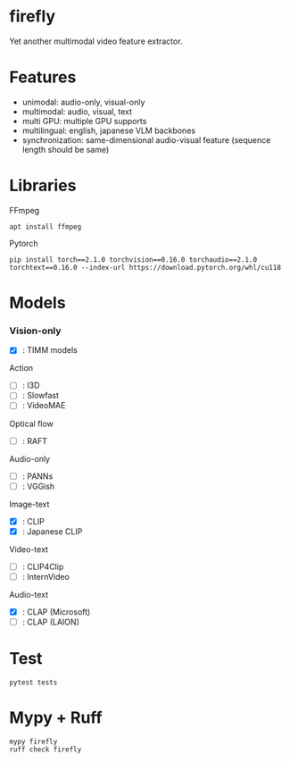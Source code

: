 # firefly
Yet another multimodal video feature extractor.

# Features
- unimodal: audio-only, visual-only
- multimodal: audio, visual, text
- multi GPU: multiple GPU supports
- multilingual: english, japanese VLM backbones
- synchronization: same-dimensional audio-visual feature (sequence length should be same)

# Libraries
FFmpeg
```
apt install ffmpeg
```

Pytorch
```
pip install torch==2.1.0 torchvision==0.16.0 torchaudio==2.1.0 torchtext==0.16.0 --index-url https://download.pytorch.org/whl/cu118
```

# Models
### Vision-only
- [x] : TIMM models

Action
- [ ] : I3D
- [ ] : Slowfast
- [ ] : VideoMAE

Optical flow
- [ ] : RAFT

Audio-only
- [ ] : PANNs
- [ ] : VGGish

Image-text
- [x] : CLIP
- [x] : Japanese CLIP

Video-text
- [ ] : CLIP4Clip
- [ ] : InternVideo

Audio-text
- [x] : CLAP (Microsoft)
- [ ] : CLAP (LAION)

# Test
```
pytest tests
```

# Mypy + Ruff
```
mypy firefly
ruff check firefly
```
